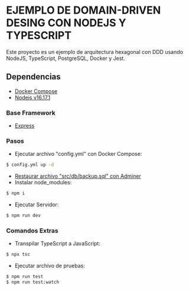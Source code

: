 # EJEMPLO DE DOMAIN-DRIVEN DESING CON NODEJS Y TYPESCRIPT
Este proyecto es un ejemplo de arquitectura hexagonal con DDD usando NodeJS, TypeScript, PostgreSQL, Docker y Jest.

## Dependencias

- [Docker Compose](https://docs.docker.com/get-started/08_using_compose/)
- [Nodejs v16.17.1](https://nodejs.org/es/)


### Base Framework
- [Express](https://expressjs.com/)

### Pasos

- Ejecutar archivo "config.yml" con Docker Compose:
```sh
$ config.yml up -d
```
- [Restaurar archivo "src/db/backup.sql" con Adminer](https://hub.docker.com/_/adminer/)
- Instalar node_modules:
```sh
$ npm i
```
- Ejecutar Servidor:
```sh
$ npm run dev
```
### Comandos Extras

- Transpilar TypeScript a JavaScript:
```sh
$ npx tsc
```
- Ejecutar archivo de pruebas:
```sh
$ npm run test
$ npm run test:watch
```



